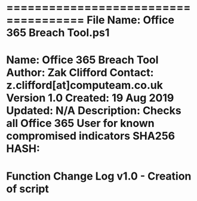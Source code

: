 =====================================
File Name: Office 365 Breach Tool.ps1
=====================================
Name: Office 365 Breach Tool
Author: Zak Clifford 
Contact:  z.clifford[at]computeam.co.uk
Version 1.0
Created: 19 Aug 2019
Updated: N/A
Description: Checks all Office 365 User for known compromised indicators
SHA256 HASH: 
=====================================
Function Change Log
v1.0 - Creation of script
=====================================
